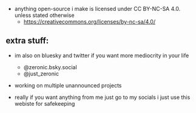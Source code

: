 - anything open-source i make is licensed under CC BY-NC-SA 4.0. unless stated otherwise
  - https://creativecommons.org/licenses/by-nc-sa/4.0/


## extra stuff:
- im also on bluesky and twitter if you want more mediocrity in your life
  - @zeronic.bsky.social
  - @just_zeronic

- working on multiple unannounced projects
- really if you want anything from me just go to my socials i just use this webiste for safekeeping
